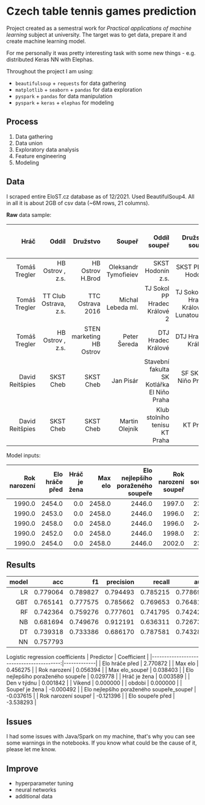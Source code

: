 # Czech table tennis games prediction

Project created as a semestral work for *Practical applications of machine learning* subject at university.
The target was to get data, prepare it and create machine learning model.

For me personally it was pretty interesting task with some new things - e.g. distributed Keras NN with Elephas.

Throughout the project I am using:
- `beautifulsoup` + `requests` for data gathering
- `matplotlib` + `seaborn` + `pandas` for data exploration
- `pyspark` + `pandas` for data manipulation
- `pyspark` + `keras` + `elephas` for modeling

## Process
1. Data gathering
2. Data union
3. Exploratory data analysis
4. Feature engineering
5. Modeling

## Data
I scraped entire EloST.cz database as of 12/2021. Used BeautifulSoup4. All in all it is about 2GB of csv data (~6M rows, 21 columns).

**Raw** data sample:

|            Hráč |                 Oddíl |                 Družstvo |               Soupeř |                               Oddíl soupeř |                          Družstvo soupeř | Výsledek | Datum zápasu |                   Soutěž |   Elo hráče |   Elo (min) |   Elo (max) | Elo soupeře | Elo (min) soupeře | Elo (max) soupeře | Rok narození | Max elo | Elo nejlepšího poraženého soupeře |                       ID Hráč |                 ID Soupeř | Rok narození soupeř |
|----------------:|----------------------:|-------------------------:|---------------------:|-------------------------------------------:|-----------------------------------------:|---------:|-------------:|-------------------------:|------------:|------------:|------------:|------------:|------------------:|------------------:|-------------:|--------:|----------------------------------:|------------------------------:|--------------------------:|--------------------:|
|   Tomáš Tregler |      HB Ostrov , z.s. |         HB Ostrov H.Brod | Oleksandr Tymofieiev |                          SKST Hodonín z.s. |                        SKST PLUS Hodonín |      3:0 |    1.10.2021 |           Extraliga mužů | 2447-> 2447 | 2419-> 2419 | 2473-> 2473 | 2167-> 2167 |       2143-> 2143 |       2200-> 2200 |         1990 |  2458.0 |                            2446.0 |   /st/hrac/tregler_tomas_1990 | tymofieiev_oleksandr_1996 |                1996 |
|   Tomáš Tregler | TT Club Ostrava, z.s. |         TTC Ostrava 2016 |    Michal Lebeda ml. |               TJ Sokol PP Hradec Králové 2 | TJ Sokol PP Hradec Králové 2 Lunatour.cz |      3:0 |     2.4.2017 |           Extraliga mužů | 2392-> 2392 | 2364-> 2364 | 2411-> 2411 | 2079-> 2079 |       2060-> 2060 |       2100-> 2100 |         1990 |  2458.0 |                            2446.0 |   /st/hrac/tregler_tomas_1990 |     lebeda_michal_ml_1993 |                1993 |
|   Tomáš Tregler |      HB Ostrov , z.s. | STEN marketing HB Ostrov |         Peter Šereda |                         DTJ Hradec Králové |                       DTJ Hradec Králové |      3:0 |    13.5.2015 |           Extraliga mužů | 2405-> 2409 | 2382-> 2387 | 2427-> 2430 | 2330-> 2326 |       2308-> 2305 |       2347-> 2343 |         1990 |  2458.0 |                            2446.0 |   /st/hrac/tregler_tomas_1990 |         sereda_peter_1984 |                1984 |
| David Reitšpies |             SKST Cheb |                SKST Cheb |            Jan Pisár | Stavební fakulta SK Kotlářka El Niňo Praha |                   SF SKK El Niňo Praha B |      3:0 |    4.12.2021 |  Český pohár II.st. muži | 2419-> 2419 | 2378-> 2378 | 2486-> 2486 | 2047-> 2047 |       2035-> 2035 |       2059-> 2059 |         1996 |  2419.0 |                            2458.0 | /st/hrac/reitspies_david_1996 |            pisar_jan_2004 |                2004 |
| David Reitšpies |             SKST Cheb |                SKST Cheb |       Martin Olejník |              Klub stolního tenisu KT Praha |                                 KT Praha |      3:0 |    24.9.2021 |           Extraliga mužů | 2368-> 2376 | 2305-> 2316 | 2447-> 2453 | 2345-> 2342 |       2326-> 2323 |       2361-> 2357 |         1996 |  2419.0 |                            2458.0 | /st/hrac/reitspies_david_1996 |       olejnik_martin_1972 |                1972 |



Model inputs:

| Rok narození | Elo hráče před | Hráč je žena | Max elo | Elo nejlepšího poraženého soupeře | Rok narození soupeř | Elo soupeře před | Soupeř je žena | Max elo_soupeř | Elo nejlepšího poraženého soupeře_soupeř | Den v týdnu | Víkend | obdobi | Hráč vyhrál |
|-------------:|---------------:|-------------:|--------:|----------------------------------:|--------------------:|-----------------:|---------------:|---------------:|-----------------------------------------:|------------:|-------:|-------:|------------:|
|       1990.0 |         2454.0 |          0.0 |  2458.0 |                            2446.0 |              1997.0 |           2377.0 |            0.0 |         2404.0 |                                   2425.0 |         1.0 |    0.0 |    4.0 |         1.0 |
|       1990.0 |         2453.0 |          0.0 |  2458.0 |                            2446.0 |              1996.0 |           2241.0 |            0.0 |         2264.0 |                                   2339.0 |         2.0 |    0.0 |    4.0 |         1.0 |
|       1990.0 |         2458.0 |          0.0 |  2458.0 |                            2446.0 |              1996.0 |           2419.0 |            0.0 |         2419.0 |                                   2458.0 |         1.0 |    0.0 |    4.0 |         0.0 |
|       1990.0 |         2452.0 |          0.0 |  2458.0 |                            2446.0 |              1998.0 |           2315.0 |            0.0 |         2324.0 |                                   2419.0 |         2.0 |    0.0 |    4.0 |         1.0 |
|       1990.0 |         2454.0 |          0.0 |  2458.0 |                            2446.0 |              2002.0 |           2318.0 |            0.0 |         2327.0 |                                   2454.0 |         2.0 |    0.0 |    4.0 |         0.0 |

## Results
|model|      acc |       f1 | precision |   recall |      auc |
|----:|---------:|---------:|----------:|---------:|---------:|
|  LR | 0.779064 | 0.789827 |  0.794493 | 0.785215 | 0.778690 |
| GBT | 0.765141 | 0.777575 |  0.785662 | 0.769653 | 0.764818 |
|  RF | 0.742364 | 0.759276 |  0.777601 | 0.741795 | 0.742424 |
|  NB | 0.681694 | 0.749676 |  0.912191 | 0.636311 | 0.726736 |
|  DT | 0.739318 | 0.733386 |  0.686170 | 0.787581 | 0.743283 |
|  NN | 0.757793 |


Logistic regression coefficients
|                                Predictor | Coefficient |
|-----------------------------------------:|-------------|
|                           Elo hráče před |    2.770872 |
|                                  Max elo |    0.456275 |
|                             Rok narození |    0.056394 |
|                           Max elo_soupeř |    0.038403 |
|        Elo nejlepšího poraženého soupeře |    0.029778 |
|                             Hráč je žena |    0.003589 |
|                              Den v týdnu |    0.001842 |
|                                   Víkend |    0.000000 |
|                                   obdobi |    0.000000 |
|                           Soupeř je žena |   -0.000492 |
| Elo nejlepšího poraženého soupeře_soupeř |   -0.037615 |
|                      Rok narození soupeř |   -0.121396 |
|                         Elo soupeře před |   -3.538293 |

## Issues
I had some issues with Java/Spark on my machine, that's why you can see some warnings in the notebooks. If you know what could be the cause of it, please let me know.

## Improve
- hyperparameter tuning
- neural networks
- additional data
